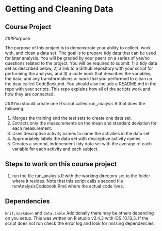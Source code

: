 # Getting and Cleaning Data

## Course Project

###Purpose

The purpose of this project is to demonstrate your ability to collect, work with, and clean a data set. The goal is to prepare tidy data that can be used for later analysis. You will be graded by your peers on a series of yes/no questions related to the project. You will be required to submit: 1) a tidy data set as described below, 2) a link to a Github repository with your script for performing the analysis, and 3) a code book that describes the variables, the data, and any transformations or work that you performed to clean up the data called CodeBook.md. You should also include a README.md in the repo with your scripts. This repo explains how all of the scripts work and how they are connected.

###You should create one R script called run_analysis.R that does the following.

1. Merges the training and the test sets to create one data set.
2. Extracts only the measurements on the mean and standard deviation for each measurement.
3. Uses descriptive activity names to name the activities in the data set
4. Appropriately labels the data set with descriptive activity names.
5. Creates a second, independent tidy data set with the average of each variable for each activity and each subject.

## Steps to work on this course project

1.  run the file run_analysis.R with the working directory set to the folder where it resides.  Note that this script calls a second file runAnalysisCodebook.Rmd where the actual code lives.

## Dependencies

```knit```, ```markdown``` and ```data.table```
Additionally there may be others depending on you setup.  This was written on R studio v3.4.3 with iOS 10.13.3.
If the script does not run check the error log and look for missing dependencies.